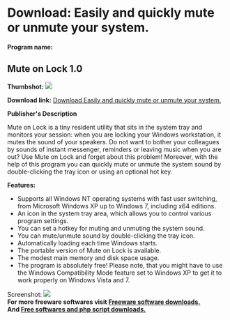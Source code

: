 # Download: Easily and quickly mute or unmute your system.

**Program name:**

## Mute on Lock 1.0

  
**Thumbshot:** ![](http://www.freewarefiles.com/screenshot/muteonlock.jpg)   
  
**Download link:** [Download Easily and quickly mute or unmute your system.](http://freesoftwares.boysofts.com/Mute-on-Lock_program_57552.html)  
  


**Publisher's Description**  
  


Mute on Lock is a tiny resident utility that sits in the system tray and monitors your session: when you are locking your Windows workstation, it mutes the sound of your speakers. Do not want to bother your colleagues by sounds of instant messenger, reminders or leaving music when you are out? Use Mute on Lock and forget about this problem! Moreover, with the help of this program you can quickly mute or unmute the system sound by double-clicking the tray icon or using an optional hot key. 

**Features:**

  * Supports all Windows NT operating systems with fast user switching, from Microsoft Windows XP up to Windows 7, including x64 editions. 
  * An icon in the system tray area, which allows you to control various program settings. 
  * You can set a hotkey for muting and unmuting the system sound. 
  * You can mute/unmute sound by double-clicking the tray icon. 
  * Automatically loading each time Windows starts. 
  * The portable version of Mute on Lock is available. 
  * The modest main memory and disk space usage. 
  * The program is absolutely free! 
Please note, that you might have to use the Windows Compatibility Mode feature set to Windows XP to get it to work properly on Windows Vista and 7. 

  
  
Screenshot: ![](http://www.freewarefiles.com/screenshot/muteonlock.jpg)   
**For more freeware softwares visit [Freeware software downloads.](http://freesoftwares.boysofts.com/)**   
**And [Free softwares and php script downloads.](http://www.boysofts.com/)**
